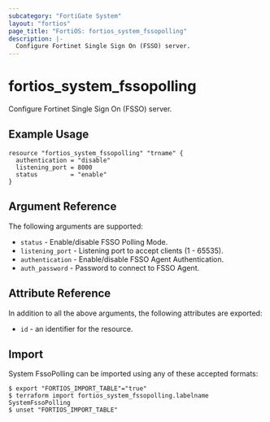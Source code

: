 ```yaml
---
subcategory: "FortiGate System"
layout: "fortios"
page_title: "FortiOS: fortios_system_fssopolling"
description: |-
  Configure Fortinet Single Sign On (FSSO) server.
---
```


# fortios_system_fssopolling
Configure Fortinet Single Sign On (FSSO) server.

## Example Usage

```hcl
resource "fortios_system_fssopolling" "trname" {
  authentication = "disable"
  listening_port = 8000
  status         = "enable"
}
```

## Argument Reference


The following arguments are supported:

* `status` - Enable/disable FSSO Polling Mode.
* `listening_port` - Listening port to accept clients (1 - 65535).
* `authentication` - Enable/disable FSSO Agent Authentication.
* `auth_password` - Password to connect to FSSO Agent.


## Attribute Reference

In addition to all the above arguments, the following attributes are exported:
* `id` - an identifier for the resource.

## Import

System FssoPolling can be imported using any of these accepted formats:
```
$ export "FORTIOS_IMPORT_TABLE"="true"
$ terraform import fortios_system_fssopolling.labelname SystemFssoPolling
$ unset "FORTIOS_IMPORT_TABLE"
```
